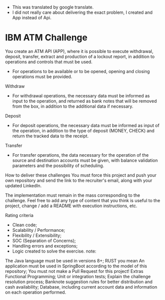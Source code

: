 * This was translated by google translate.
* I did not really care about delivering the exact problem, I created and App instead of Api.


# IBM ATM Challenge
You create an ATM API (APP), where it is possible to execute withdrawal, deposit, transfer, extract and production of a lockout report, in addition to operations and controls that must be used.

* For operations to be available or to be opened, opening and closing operations must be provided.

Withdraw

* For withdrawal operations, the necessary data must be informed as input to the operation, and returned as bank notes that will be removed from the box, in addition to the additional data if necessary.

Deposit

* For deposit operations, the necessary data must be informed as input of the operation, in addition to the type of deposit (MONEY, CHECK) and return the tracked data to the receipt.

Transfer

* For transfer operations, the data necessary for the operation of the source and destination accounts must be given, with balance validation parameters and the possibility of scheduling.

How to deliver these challenges
You must force this project and push your own repository and send the link to the recruiter's email, along with your updated LinkedIn.

The implementation must remain in the mass corresponding to the challenge. Feel free to add any type of content that you think is useful to the project, change / add a README with execution instructions, etc.

Rating criteria
- Clean code;
- Scalability / Performance;
- Flexibility / Extensibility;
- SOC (Separation of Concerns);
- Handling errors and exceptions;
- Logic created to solve the exercise.
note:

The Java language must be used in versions 8+; RUST you mean
An application must be used in SpringBoot according to the model of this repository;
You must not make a Pull Request for this project!
Extras
Functional Programming;
Unit or integration tests;
Explain the challenge resolution process;
Banknote suggestion rules for better distribution and cash availability;
Database, including current account data and information on each operation performed.
